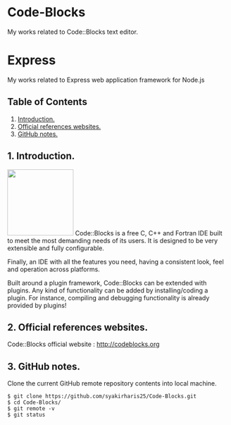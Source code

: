 # Code-Blocks
My works related to Code::Blocks text editor.

# Express
My works related to Express web application framework for Node.js

## Table of Contents
1. [Introduction.](#introduction)
2. [Official references websites.](#references)
3. [GitHub notes.](#github)

<a name="introduction"></a>
## 1. Introduction.
<img src="express.png" height="150"> 
Code::Blocks is a free C, C++ and Fortran IDE built to meet the most demanding needs of its users. It is designed to be very extensible and fully configurable.

Finally, an IDE with all the features you need, having a consistent look, feel and operation across platforms.

Built around a plugin framework, Code::Blocks can be extended with plugins. Any kind of functionality can be added by installing/coding a plugin. For instance, compiling and debugging functionality is already provided by plugins!

<a name="references"></a>
## 2. Official references websites. <br />
Code::Blocks official website : http://codeblocks.org <br />

<a name="github"></a>
## 3. GitHub notes.
Clone the current GitHub remote repository contents into local machine.
```
$ git clone https://github.com/syakirharis25/Code-Blocks.git
$ cd Code-Blocks/
$ git remote -v
$ git status
